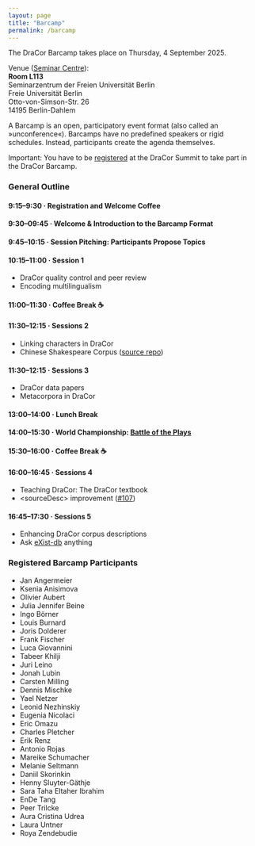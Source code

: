 ```yaml
---
layout: page
title: "Barcamp"
permalink: /barcamp
---
```


The DraCor Barcamp takes place on Thursday, 4 September 2025.

Venue ([Seminar Centre](venue)):\
**Room L113**\
Seminarzentrum der Freien Universität Berlin\
Freie Universität Berlin\
Otto-von-Simson-Str. 26\
14195 Berlin-Dahlem

A Barcamp is an open, participatory event format (also called an »unconference«). Barcamps have no predefined speakers or rigid schedules. Instead, participants create the agenda themselves.

Important: You have to be [registered](registration) at the DraCor Summit to take part in the DraCor Barcamp.

### General Outline

#### 9:15–9:30 · Registration and Welcome Coffee

#### 9:30–09:45 · Welcome & Introduction to the Barcamp Format

#### 9:45–10:15 · Session Pitching: Participants Propose Topics

#### 10:15–11:00 · **Session 1**

* DraCor quality control and peer review
* Encoding multilingualism

#### 11:00–11:30 · Coffee Break ☕

#### 11:30–12:15 · **Sessions 2**

* Linking characters in DraCor
* Chinese Shakespeare Corpus ([source repo](https://github.com/TechWilk/xn--jlQ54W7yPemW.org))

#### 11:30–12:15 · **Sessions 3**

* DraCor data papers
* Metacorpora in DraCor

#### 13:00–14:00 · Lunch Break

#### 14:00–15:30 · World Championship: **[Battle of the Plays](https://battle-of-the-plays.github.io/)**

#### 15:30–16:00 · Coffee Break ☕

#### 16:00–16:45 · **Sessions 4**

* Teaching DraCor: The DraCor textbook
* &#60;sourceDesc&#62; improvement ([#107](https://github.com/dracor-org/dracor-schema/issues/107))

#### 16:45–17:30 · **Sessions 5**

* Enhancing DraCor corpus descriptions
* Ask [eXist-db](https://exist-db.org/) anything

### Registered Barcamp Participants

- Jan Angermeier
- Ksenia Anisimova
- Olivier Aubert
- Julia Jennifer Beine
- Ingo Börner
- Louis Burnard
- Joris Dolderer
- Frank Fischer
- Luca Giovannini
- Tabeer Khilji
- Juri Leino
- Jonah Lubin
- Carsten Milling
- Dennis Mischke
- Yael Netzer
- Leonid Nezhinskiy
- Eugenia Nicolaci
- Eric Omazu
- Charles Pletcher
- Erik Renz
- Antonio Rojas
- Mareike Schumacher
- Melanie Seltmann
- Daniil Skorinkin
- Henny Sluyter-Gäthje
- Sara Taha Eltaher Ibrahim
- EnDe Tang
- Peer Trilcke
- Aura Cristina Udrea
- Laura Untner
- Roya Zendebudie
